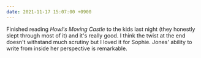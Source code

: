 ```yaml
---
date: 2021-11-17 15:07:00 +0900
---
```


Finished reading _Howl's Moving Castle_ to the kids last night (they honestly slept through most of it) and it's really good. I think the twist at the end doesn't withstand much scrutiny but I loved it for Sophie. Jones' ability to write from inside her perspective is remarkable.

